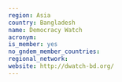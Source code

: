 ```yaml
---
region: Asia
country: Bangladesh
name: Democracy Watch
acronym: 
is_member: yes
no_gndem_member_countries: 
regional_network: 
website: http://dwatch-bd.org/
---
```


